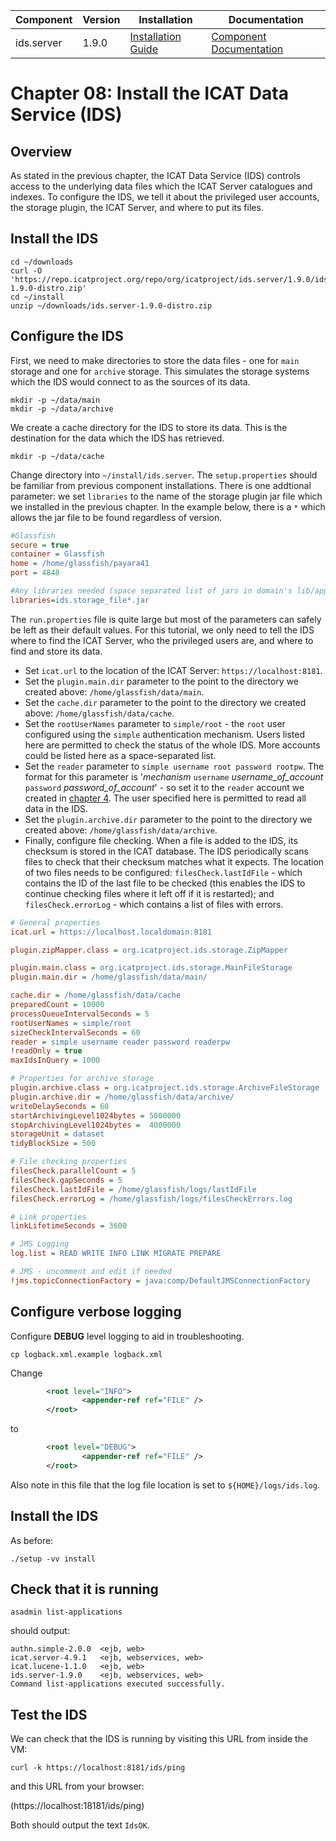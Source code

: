 | Component   | Version | Installation                                                                                | Documentation |
| ---------   | ------- | ------------                                                                                | ------------- |
| ids.server  | 1.9.0   | [Installation Guide](https://repo.icatproject.org/site/ids/server/1.9.0/installation.html)  | [Component Documentation](https://icatproject.org/user-documentation/icat-data-service/) |

Chapter 08: Install the ICAT Data Service (IDS)
==============================================

Overview
--------

As stated in the previous chapter, the ICAT Data Service (IDS) controls access to the underlying data files which the ICAT Server catalogues and indexes. To configure the IDS, we tell it about the privileged user accounts, the storage plugin, the ICAT Server, and where to put its files.

Install the IDS
---------------
```Shell
cd ~/downloads
curl -O 'https://repo.icatproject.org/repo/org/icatproject/ids.server/1.9.0/ids.server-1.9.0-distro.zip'
cd ~/install
unzip ~/downloads/ids.server-1.9.0-distro.zip
```

Configure the IDS
-----------------
First, we need to make directories to store the data files - one for `main` storage and one for `archive` storage. This simulates the storage systems which the IDS would connect to as the sources of its data.
```Shell
mkdir -p ~/data/main
mkdir -p ~/data/archive
```

We create a cache directory for the IDS to store its data. This is the destination for the data which the IDS has retrieved.
```Shell
mkdir -p ~/data/cache
```

Change directory into `~/install/ids.server`. The `setup.properties` should be familiar from previous component installations. There is one addtional parameter: we set `libraries` to the name of the storage plugin jar file which we installed in the previous chapter. In the example below, there is a `*` which allows the jar file to be found regardless of version.

```INI
#Glassfish
secure = true
container = Glassfish
home = /home/glassfish/payara41
port = 4848

#Any libraries needed (space separated list of jars in domain's lib/applibs
libraries=ids.storage_file*.jar
```

The `run.properties` file is quite large but most of the parameters can safely be left as their default values. For this tutorial, we only need to tell the IDS where to find the ICAT Server, who the privileged users are, and where to find and store its data.
* Set `icat.url` to the location of the ICAT Server: `https://localhost:8181`.
* Set the `plugin.main.dir` parameter to the point to the directory we created above: `/home/glassfish/data/main`.
* Set the `cache.dir` parameter to the point to the directory we created above: `/home/glassfish/data/cache`.
* Set the `rootUserNames` parameter to `simple/root` - the `root` user configured using the `simple` authentication mechanism. Users listed here are permitted to check the status of the whole IDS. More accounts could be listed here as a space-separated list.
* Set the `reader` parameter to `simple username root password rootpw`. The format for this parameter is '*mechanism* `username` *username_of_account* `password` *password_of_account*' - so set it to the `reader` account we created in [chapter 4](04InstallingAuthentication.md). The user specified here is permitted to read all data in the IDS.
* Set the `plugin.archive.dir` parameter to the point to the directory we created above: `/home/glassfish/data/archive`.
* Finally, configure file checking. When a file is added to the IDS, its checksum is stored in the ICAT database. The IDS periodically scans files to check that their checksum matches what it expects. The location of two files needs to be configured: `filesCheck.lastIdFile` - which contains the ID of the last file to be checked (this enables the IDS to continue checking files where it left off if it is restarted); and `filesCheck.errorLog` - which contains a list of files with errors.

```INI
# General properties
icat.url = https://localhost.localdomain:8181

plugin.zipMapper.class = org.icatproject.ids.storage.ZipMapper

plugin.main.class = org.icatproject.ids.storage.MainFileStorage
plugin.main.dir = /home/glassfish/data/main/

cache.dir = /home/glassfish/data/cache
preparedCount = 10000
processQueueIntervalSeconds = 5
rootUserNames = simple/root
sizeCheckIntervalSeconds = 60
reader = simple username reader password readerpw
!readOnly = true
maxIdsInQuery = 1000

# Properties for archive storage
plugin.archive.class = org.icatproject.ids.storage.ArchiveFileStorage
plugin.archive.dir = /home/glassfish/data/archive/
writeDelaySeconds = 60
startArchivingLevel1024bytes = 5000000
stopArchivingLevel1024bytes =  4000000
storageUnit = dataset
tidyBlockSize = 500

# File checking properties
filesCheck.parallelCount = 5
filesCheck.gapSeconds = 5
filesCheck.lastIdFile = /home/glassfish/logs/lastIdFile
filesCheck.errorLog = /home/glassfish/logs/filesCheckErrors.log

# Link properties
linkLifetimeSeconds = 3600

# JMS Logging
log.list = READ WRITE INFO LINK MIGRATE PREPARE

# JMS - uncomment and edit if needed
!jms.topicConnectionFactory = java:comp/DefaultJMSConnectionFactory
```

Configure verbose logging
-------------------------

Configure **DEBUG** level logging to aid in troubleshooting.


```Shell
cp logback.xml.example logback.xml
```

Change

```XML
        <root level="INFO">
                <appender-ref ref="FILE" />
        </root>
```
to
```XML
        <root level="DEBUG">
                <appender-ref ref="FILE" />
        </root>
```

Also note in this file that the log file location is set to `${HOME}/logs/ids.log`.

Install the IDS
---------------
As before:
```Shell
./setup -vv install
```

Check that it is running
------------------------

```Shell
asadmin list-applications
```
should output:
```
authn.simple-2.0.0  <ejb, web>
icat.server-4.9.1   <ejb, webservices, web>
icat.lucene-1.1.0   <ejb, web>
ids.server-1.9.0    <ejb, webservices, web>
Command list-applications executed successfully.
```

Test the IDS
------------

We can check that the IDS is running by visiting this URL from inside the VM:

```Shell
curl -k https://localhost:8181/ids/ping
```
and this URL from your browser:

(https://localhost:18181/ids/ping)

Both should output the text `IdsOK`.
